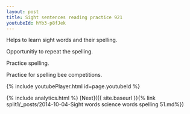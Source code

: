 ```yaml
---
layout: post
title: Sight sentences reading practice 921
youtubeId: hYb3-p8fJek
---
```

 
 
Helps to learn sight words and their spelling.

Opportunitiy to repeat the spelling. 

Practice spelling. 
 
Practice for spelling bee competitions. 
 
{% include youtubePlayer.html id=page.youtubeId %}
 
 
{% include analytics.html %} 
[Next]({{ site.baseurl }}{% link  split1/_posts/2014-10-04-Sight words science words spelling 51.md%})
 
